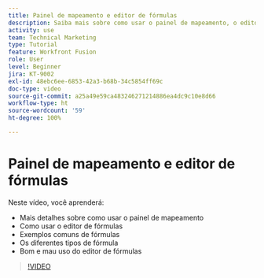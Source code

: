 ```yaml
---
title: Painel de mapeamento e editor de fórmulas
description: Saiba mais sobre como usar o painel de mapeamento, o editor de fórmulas e veja exemplos de fórmulas comuns no  [!DNL Adobe Workfront Fusion].
activity: use
team: Technical Marketing
type: Tutorial
feature: Workfront Fusion
role: User
level: Beginner
jira: KT-9002
exl-id: 48ebc6ee-6853-42a3-b68b-34c5854ff69c
doc-type: video
source-git-commit: a25a49e59ca483246271214886ea4dc9c10e8d66
workflow-type: ht
source-wordcount: '59'
ht-degree: 100%

---
```


# Painel de mapeamento e editor de fórmulas

Neste vídeo, você aprenderá:

* Mais detalhes sobre como usar o painel de mapeamento
* Como usar o editor de fórmulas
* Exemplos comuns de fórmulas
* Os diferentes tipos de fórmula
* Bom e mau uso do editor de fórmulas

>[!VIDEO](https://video.tv.adobe.com/v/335262/?quality=12&learn=on)
